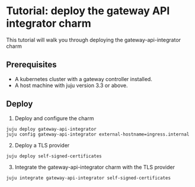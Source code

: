 # Tutorial: deploy the gateway API integrator charm

This tutorial will walk you through deploying the gateway-api-integrator charm

## Prerequisites
* A kubernetes cluster with a gateway controller installed.
* A host machine with juju version 3.3 or above.

## Deploy
1. Deploy and configure the charm
```
juju deploy gateway-api-integrator
juju config gateway-api-integrator external-hostname=ingress.internal
```
2. Deploy a TLS provider
```
juju deploy self-signed-certificates
```
3. Integrate the gateway-api-integrator charm with the TLS provider 
```
juju integrate gateway-api-integrator self-signed-certificates
```